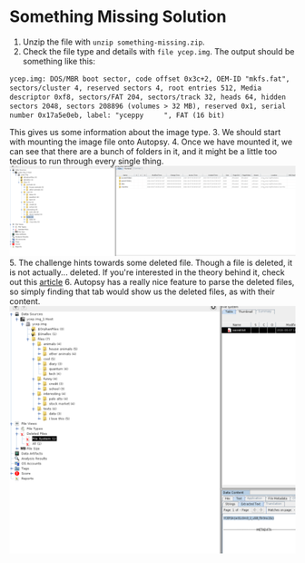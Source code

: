 # Something Missing Solution

1. Unzip the file with `unzip something-missing.zip`.
2. Check the file type and details with `file ycep.img`. The output should be something like this:
```
ycep.img: DOS/MBR boot sector, code offset 0x3c+2, OEM-ID "mkfs.fat", sectors/cluster 4, reserved sectors 4, root entries 512, Media descriptor 0xf8, sectors/FAT 204, sectors/track 32, heads 64, hidden sectors 2048, sectors 208896 (volumes > 32 MB), reserved 0x1, serial number 0x17a5e0eb, label: "yceppy     ", FAT (16 bit)
```
This gives us some information about the image type. 
3. We should start with mounting the image file onto Autopsy. 
4. Once we have mounted it, we can see that there are a bunch of folders in it, and it might be a little too tedious to run through every single thing.
![filestructure](images/filestructure.png)
5. The challenge hints towards some deleted file. Though a file is deleted, it is not actually... deleted. If you're interested in the theory behind it, check out this [article](https://www.howtogeek.com/125521/htg-explains-why-deleted-files-can-be-recovered-and-how-you-can-prevent-it/)
6. Autopsy has a really nice feature to parse the deleted files, so simply finding that tab would show us the deleted files, as with their content.
![deletedfile](images/deleted.png)